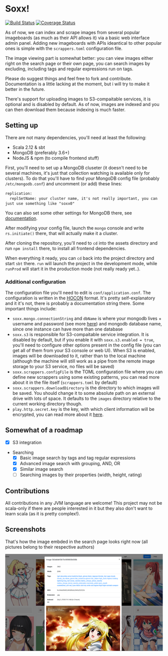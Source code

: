 # Soxx!

[![Build Status](https://travis-ci.org/vaartis/soxx.svg?branch=master)](https://travis-ci.org/vaartis/soxx)
[![Coverage Status](https://coveralls.io/repos/github/vaartis/soxx/badge.svg)](https://coveralls.io/github/vaartis/soxx)

As of now, we can index and scrape images from several popular imageboards
(as much as their API allows it) via a basic web interface admin panel. Adding
new imageboards with APIs ideantical to other popular ones is simple with the `scrappers.toml`
configuration file.

The image viewing part is somewhat better: you can view images either
right on the search page or their own page, you can search images by
excluding, including tags and regular expressions run on tags.

Please do suggest things and feel free to fork and contribute. Documentation
is a little lacking at the moment, but i will try to make it better in the future.

There's support for uploading images to S3-compaitable services, it is optional and is disabled by default.
As of now, images are indexed and you can then download them because indexing is much faster.

## Setting up

There are not many dependencies, you'll need at least the following:
* Scala 2.12 & sbt
* MongoDB (preferably 3.6+)
* NodeJS & npm (to compile frontend stuff)

First, you'll need to set up a MongoDB cluseter (it doesn't need to be
several machines, it's just that collection watching is available only for
clusters). To do that you'll have to find your MongoDB config file (probably `/etc/mongodb.conf`) and
uncomment (or add) these lines:
```
replication:
  replSetName: your cluster name, it's not really important, you can just use something like "soxx0"
```
You can also set some other settings for MongoDB there, see [documentation](https://docs.mongodb.com/manual/reference/configuration-options/).

After modifying your config file, launch the `mongo` console and write `rs.initiate()` there, that will actually make it a cluster.

After cloning the repository, you'll need to `cd` into the assets directory and
run `npm install` there, to install all frontend dependencies.

When everything it ready, you can `cd` back into the project directory and start `sbt` there. `run` will
launch the project in the development mode, while `runProd` will start it in the production mode (not really ready
yet..).

### Additional configuration

The configuration file you'll need to edit is `conf/application.conf`.
The configuration is written in the [HOCON](https://github.com/lightbend/config) format.
It's pretty self-explanatory and it it's not, there is probably a documentation string there.
Some important things include:
* `soxx.mongo.connectionString` and `dbName` is  where your mongodb lives + username and password
  (see more [here](https://docs.mongodb.com/manual/reference/connection-string/))
  and mongodb database name, since one instance can have more than one database
* `soxx.s3` is responsible for S3-compaitable service integration. It is disabled by default,
  but if you enable it with `soxx.s3.enabled = true`, you'll need to configure other options
  present in the config file (you can get all of them from your S3 console or web UI). When S3 is enabled,
  images will be downloaded to it, rather than to the local machine (although the machine will still
  work as a pipe from the remote image storage to your S3 service, no files will be saved)
* `soxx.scrappers.configFile` is the TOML configuration file where you can define new scrappers using
  some existing patterns, you can read more about it in the file itself (`scrappers.toml` by default)
* `soxx.scrappers.downloadDirectory` is the directory to which images will be saved. You should change
  it to some absolute path on an external drive with lots of space. It defaults to the `images` directory
  relative to the current working directory though.
* `play.http.secret.key` is the key, with which client information will be encrypted, you can read more
  about it [here](https://www.playframework.com/documentation/latest/ProductionConfiguration).

## Somewhat of a roadmap

- [x] S3 integration
- Searching
  - [x] Basic image search by tags and tag regular expressions
  - [x] Advanced image search with grouping, AND, OR
  - [x] Similar image search
  - [ ] Searching images by their properties (width, height, rating)

## Contributions

All contributions in any JVM language are welcome! This project may
not be scala-only if there are people interested in it but they also
don't want to learn scala (as it is pretty complex!).

## Screenshots

That's how the image embded in the search page looks right now (all pictures
belong to their respective authors)

![Embedded image](screenshots/embedded.png)
